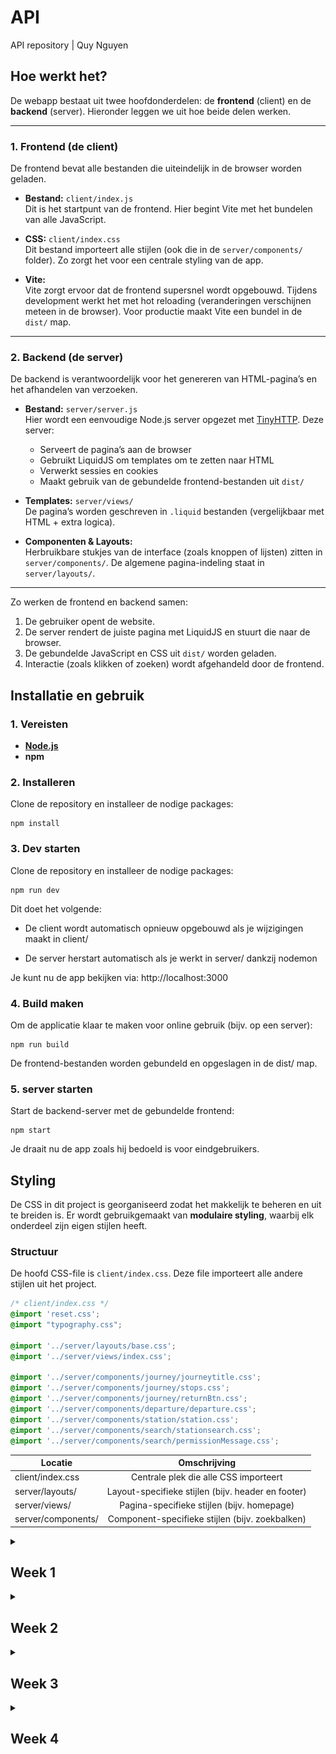 # API
API repository | Quy Nguyen

## Hoe werkt het?

De webapp bestaat uit twee hoofdonderdelen: de **frontend** (client) en de **backend** (server). Hieronder leggen we uit hoe beide delen werken.

---

### 1. Frontend (de client)

De frontend bevat alle bestanden die uiteindelijk in de browser worden geladen.

- **Bestand:** `client/index.js`  
  Dit is het startpunt van de frontend. Hier begint Vite met het bundelen van alle JavaScript.

- **CSS:** `client/index.css`  
  Dit bestand importeert alle stijlen (ook die in de `server/components/` folder). Zo zorgt het voor een centrale styling van de app.

- **Vite:**  
  Vite zorgt ervoor dat de frontend supersnel wordt opgebouwd. Tijdens development werkt het met hot reloading (veranderingen verschijnen meteen in de browser). Voor productie maakt Vite een bundel in de `dist/` map.

---

### 2. Backend (de server)

De backend is verantwoordelijk voor het genereren van HTML-pagina’s en het afhandelen van verzoeken.

- **Bestand:** `server/server.js`  
  Hier wordt een eenvoudige Node.js server opgezet met [TinyHTTP](https://tinyhttp.v1rtl.site/). Deze server:
  - Serveert de pagina’s aan de browser
  - Gebruikt LiquidJS om templates om te zetten naar HTML
  - Verwerkt sessies en cookies
  - Maakt gebruik van de gebundelde frontend-bestanden uit `dist/`

- **Templates:** `server/views/`  
  De pagina’s worden geschreven in `.liquid` bestanden (vergelijkbaar met HTML + extra logica).

- **Componenten & Layouts:**  
  Herbruikbare stukjes van de interface (zoals knoppen of lijsten) zitten in `server/components/`. De algemene pagina-indeling staat in `server/layouts/`.

---

Zo werken de frontend en backend samen:

1. De gebruiker opent de website.
2. De server rendert de juiste pagina met LiquidJS en stuurt die naar de browser.
3. De gebundelde JavaScript en CSS uit `dist/` worden geladen.
4. Interactie (zoals klikken of zoeken) wordt afgehandeld door de frontend.

## Installatie en gebruik

### 1. Vereisten

- **[Node.js](https://nodejs.org/)**
- **npm**

### 2. Installeren

Clone de repository en installeer de nodige packages:

```
npm install
```

### 3. Dev starten

Clone de repository en installeer de nodige packages:

```
npm run dev
```
Dit doet het volgende:

- De client wordt automatisch opnieuw opgebouwd als je wijzigingen maakt in client/

- De server herstart automatisch als je werkt in server/ dankzij nodemon

Je kunt nu de app bekijken via:
http://localhost:3000

### 4. Build maken

Om de applicatie klaar te maken voor online gebruik (bijv. op een server):

```
npm run build
```
De frontend-bestanden worden gebundeld en opgeslagen in de dist/ map.

### 5. server starten

Start de backend-server met de gebundelde frontend:

```
npm start
```
Je draait nu de app zoals hij bedoeld is voor eindgebruikers.

##  Styling

De CSS in dit project is georganiseerd zodat het makkelijk te beheren en uit te breiden is. Er wordt gebruikgemaakt van **modulaire styling**, waarbij elk onderdeel zijn eigen stijlen heeft.

###  Structuur

De hoofd CSS-file is `client/index.css`. Deze file importeert alle andere stijlen uit het project.

```css
/* client/index.css */
@import 'reset.css';
@import "typography.css";

@import '../server/layouts/base.css';
@import '../server/views/index.css';

@import '../server/components/journey/journeytitle.css';
@import '../server/components/journey/stops.css';
@import '../server/components/journey/returnBtn.css';
@import '../server/components/departure/departure.css';
@import '../server/components/station/station.css';
@import '../server/components/search/stationsearch.css';
@import '../server/components/search/permissionMessage.css';
```

| Locatie | Omschrijving |
| ------------- |:-------------:|
|client/index.css	| Centrale plek die alle CSS importeert|
|server/layouts/	|Layout-specifieke stijlen (bijv. header en footer)|
|server/views/	|Pagina-specifieke stijlen (bijv. homepage)|
|server/components/	|Component-specifieke stijlen (bijv. zoekbalken)|

<details>
<summary><h2>Week 1</h2></summary>

## Doel
In de eerste week van deze opdracht wil ik graag een beeld krijgen van wat ik ga maken. 
Het doel is om een content API dte vinden die goed gedocumenteerd is en en veel mee kan zodat ik mezelf kan uitdagen.
<br>
<br>
Als het lukt wil ik ook graag beginnen met inventariseren wat ik uit de api wil gaan halen en me bedenken met welke web API's ik de informatie wil laten zien.

## Voortgang
### Idee
Na naar verschillende content API's te kijken ben ik er achter gekomen dat ik met de NS API wil gaan werken.
Deze API is goed gedocumenteerd en zo ver ik kan zien, is er geen limiet aan calls die ik kan maken zolang ik geen misbruik maak van mijn toegang tot de API.
<br>
<br>
Ik heb gezien dat ik veel informatie van stations zelf en veel informatie over reisinformatie kan oproepen met de API.
Voor mijn idee wil ik graag dat de gebruiker een station kan opzoeken en dan een soort informatiebord ziet waar alle aankomende vertrekken staan van dat station.
De gebruiker met behulp van `geolocation` het dichtsbijzijnde station opzoeken of een adres invoeren om vanaf daar het dischtsbijzijnde station te krijgen.
<br>
<br>
### Code
Om het dichtsbijzijnde station te vinden op basis van een locatie heb ik de lattitude en longditude nodig. 
Ik heb een knop gemaakt die deze ophalen en het in de URL plaatsen zodat ik die kan ophalen aan in de server.
Dit doe ik in clientside javascript:
<details><summary>code: lat en lng ophalen</summary>

```
document.getElementById("getLocation").addEventListener("click", async function() {
    if (!navigator.geolocation) {
        alert("Geolocatie wordt niet ondersteund door jouw browser.");
        return;
    }

    navigator.geolocation.getCurrentPosition(async (position) => {
        const lat = position.coords.latitude;
        const lng = position.coords.longitude;

        try {
            window.location.href = `/departures?lat=${lat}&lng=${lng}`;
        } catch (error) {
            console.error("Fout bij ophalen station of vertrektijden:", error);
        }
    }, (error) => {
        alert("Kon locatie niet ophalen: " + error.message);
    });
});
```
</details>
<br>
Om het dichtsbijzijnde station op te zoeken op basis van lattitude en longditude met de station API gebruik ik de volgende API call: 
<br>
<details>
<summary>code: station ophalen op basis van lat en lng</summary>

```
// Route om dichtstbijzijnde station op te halen
app.get('/departures', async (req, res) => {
  const { lat, lng } = req.query;
  if (!lat || !lng) return res.status(400).json({ error: "Geef lat en lng op" });

  try {
    // Haal dichtstbijzijnde station op
    const stationResponse = await fetch(`${API_BASE}/nsapp-stations/v3/nearest?lat=${lat}&lng=${lng}`, {
      headers: { "Ocp-Apim-Subscription-Key": NS_API_KEY, "Accept": "application/json" }
    });
```
</details>
<br>
Nu ik het station heb gevonden wil ik de aankomde vertrektijden zien van treinen. 
Uit de station API heb ik ook een uiccode gekregen, deze code is bij elk station uniek en kan ik hem dus gebruiken om de vertrektijden op te zoeken in de departures API.
<br>
<br>
Ik heb ChatGPT gebruikt om te helpen met hoe ik specifieke data (trein richting, spoor en tijden) uit de API op roep aangezien er veel data uit komt dat ik niet nodig heb.
de benodigde data roep ik als volgt op:
<details>
<summary>code: treintijden data ophalen</summary>

```
// Haal vertrektijden op
    const departuresResponse = await fetch(`${API_BASE}/reisinformatie-api/api/v2/departures?uicCode=${station.id.uicCode}`, {
      headers: { "Ocp-Apim-Subscription-Key": NS_API_KEY, "Accept": "application/json" }
    });

    if (!departuresResponse.ok) throw new Error(`API error: ${departuresResponse.status}`);
    const departuresData = await departuresResponse.json();

    const departures = departuresData.payload.departures.map(dep => ({
      direction: dep.direction,
      time: dep.plannedDateTime,
      track: dep.plannedTrack
    }));

    return res.send(renderTemplate('server/views/index.liquid', {
      title: `Vertrektijden van ${station.names.long}`,
      station: station.names.long,
      departures
    }));

  } catch (error) {
    res.status(500).json({ error: error.message });
  }
});
```
</details>
<br>
De data word vervolgens weergegeven in `index.liquid`. Voor elke trein waar de API een departure kan vinden op de uiccode die is gebruikt in de API call word er een list item gemaakt dat als volgt wordt ingevuld:
<details>
<summary>code data weergeven in liquid</summary>

```
<ul id="departuresList">
  {% if departures %}
    {% for dep in departures %}
      <li>{{ dep.direction }} - {{ dep.time }} - Spoor {{ dep.track }}</li>
    {% endfor %}
  {% else %}
    <li>Nog geen vertrektijden beschikbaar.</li>
  {% endif %}
</ul>
```
</details>

</details>

<!-- ////////////////// -->

<details>
<summary><h2>Week 2</h2></summary>

## Doel
Deze week wil ik gaan werken aan de detail pagina. Op de detailpagina wil ik laten zien welke eigenschappen de trein heeft en langs welke stations hij gaat.

## Voortgang

### Idee
Nadat de gebruiker een staion heeft gevonden krijgt hij een lijst met alle treinen die binnenkort vanaf dat station vertrekken.
Als de gebruiker op één van die treinen drukt komt hij op de detailpagina terecht. Hier is te zien waar die trein langs gaat met de tijd van vertrek. 
Hier zijn ook verdere details te zien over het treinstel.

### Code
Om het treinstel op te halen moet ik ook het product nummer van de trein ophalen wanneer ik de departures op haal.
Met dit product nummer kan ik de journey van het treinstel op halen met de reisinformatie journey API. 
Deze API call geeft alle data die ik nodig heb voor de detailpagina. ChatGPT heeft geholpen met data van de API uitlezen zodat ik het kan gebruiken.
<details>
<summary>code journey data ophalen</summary>

```
    //Benodigde data van departures
    const departures = departuresData.payload.departures.map(dep => ({
      direction: dep.direction,
      time: dep.plannedDateTime,
      track: dep.plannedTrack,
      product: dep.product.categoryCode,
      number: dep.product.number
    }));

    //Stationsnaam inladen
    return res.send(renderTemplate('server/views/index.liquid', {
      title: `Vertrektijden van ${station.names.long}`,
      station: station.names.long,
      departures
    }));

  } catch (error) {
    res.status(500).json({ error: error.message });
  }
});

app.get('/departure/:productNumber', async (req, res) => {
  const productNumber = req.params.productNumber;
  
  try {
    // Haal gedetailleerde informatie op voor dit vertreknummer
    const departureDetailResponse = await fetch(`${API_BASE}/reisinformatie-api/api/v2/journey?train=${productNumber}&omitCrowdForecast=false`, {
      headers: { 
        "Ocp-Apim-Subscription-Key": NS_API_KEY, 
        "Accept": "application/json" 
      }
    });

    const journeyData = await departureDetailResponse.json();

    const stops = journeyData.payload.stops.map(stop => ({
      id: stop.id,
      stopName: stop.stop.name,
      status: stop.status,
      plannedArrival: (stop.arrivals && stop.arrivals.length > 0) ? stop.arrivals[0].plannedTime : null,
      actualArrival: (stop.arrivals && stop.arrivals.length > 0) ? stop.arrivals[0].actualTime : null,
      plannedDeparture: (stop.departures && stop.departures.length > 0) ? stop.departures[0].plannedTime : null,
      actualDeparture: (stop.departures && stop.departures.length > 0) ? stop.departures[0].actualTime : null,
      platform: (stop.departures && stop.departures.length > 0) ? stop.departures[0].plannedTrack : null,
      crowdForecast: (stop.departures && stop.departures.length > 0) ? stop.departures[0].crowdForecast : "UNKNOWN",
      trainType: stop.actualStock ? stop.actualStock.trainType : null,
      facilities: stop.actualStock ? stop.actualStock.trainParts.map(part => part.facilities).flat() : [],
      trainImage: (stop.actualStock && stop.actualStock.trainParts && stop.actualStock.trainParts.length > 0)
                    ? stop.actualStock.trainParts[0].image.uri
                    : null
    }));

    return res.send(renderTemplate('server/views/detail.liquid', {
      title: `Details voor vertrek ${productNumber}`,
      stops
    }));
```
</details>
<br>
Ik kwam er achter dat bij het ophalen van vertrektijden, hij de niet alleen de uren en minuten geeft maar ook het jaar, maand en datum.
Deze data heb ik niet nodig. ik heb dit opgelost door `date: "%H:%M"` te gebruiken in het liquid bestand waar tijden worden gebruikt zodat alleen uren en minuten zichtbaar zijn.
<details>
<summary> code uren en minuten laten zien </summary>

```
  <li>
    <a href="/departure/{{ dep.number }}">
      {{ dep.direction }} - {{ dep.time | date: "%H:%M"}} - Spoor {{ dep.track }} - {{ dep.product }}
    </a>
  </li>
```
</details>
<br>
Bij het testen van de detail pagina kwam ik er achter dat je een trein kan bekijken die nog bezig is met een ander traject als hij ver in de toekomst pas vertrekt van het station dat je hebt gevonden.
Het is dus wel bekend dat de trein langs het station komt dat de gebruiker heeft gevonden maar het moment dat je naar de detailpagina gaat zie je de details van het traject waar hij op dat moment mee bezig is en niet het traject waar de gebruiker op heeft gedrukt.
<br>
<br>
Om dit op te lossen moet ik bij het ophalen van de journey ook de uiccode meegeven van het station dat de gebruiker heeft gevonden. 
Aangezien ik deze code al eerder heb opgehaald bij het ophalen van de departures heb ik er voor gekozen om deze code op te slaan in cookies zodat ik hem later in deze andere rout voor de journeys kan gebruiken.
<details>
<summary> code uiccode opslaan in cookies en later gebruiken in andere route </summary>

```
  try {
    // Station ophalen
    const stationResponse = await fetch(`${API_BASE}/nsapp-stations/v3/nearest?lat=${lat}&lng=${lng}`, {
      headers: { "Ocp-Apim-Subscription-Key": NS_API_KEY, "Accept": "application/json" }
    });

    if (!stationResponse.ok) throw new Error(`API error: ${stationResponse.status}`);
    const stationData = await stationResponse.json();
    const station = stationData.payload[0];

    // Sla de UICCode op in een cookie
    res.cookie('departureUicCode', station.id.uicCode, {
      httpOnly: true,
      secure: false,
    });

app.get('/departure/:productNumber', async (req, res) => {
  const productNumber = req.params.productNumber;

  // Haal UICCode op uit cookies
  const cookies = cookie.parse(req.headers.cookie || '');
  console.log('Cookies:', cookies);  // Debug

  const departureUicCode = cookies.departureUicCode;
  }
  
  try {
    // Haal gedetailleerde informatie op voor dit vertreknummer
    const departureDetailResponse = await fetch(`${API_BASE}/reisinformatie-api/api/v2/journey?train=${productNumber}&departureUicCode=${departureUicCode}&omitCrowdForecast=false`, {
      headers: { 
        "Ocp-Apim-Subscription-Key": NS_API_KEY, 
        "Accept": "application/json" 
      }
    });

    const journeyData = await departureDetailResponse.json();
```
</details>
<br>
Op de detail pagina laat ik alleen bij het eerste station de alle details van het treinstel zien met afbeelding.
Bij de rest van stations laat ik alleen de vertrektijden en drukte zien.
<details>
<summary> code weergave detail pagina data </summary>

```
{% block content %}
<h1>{{ title }}</h1>
  {% if stops and stops.size > 0 %}
    {% assign firstStop = stops[0] %} <!-- Krijg het eerste station -->
    {% for stop in stops %}
      <div class="stop">
        {% if stop == firstStop %}
          <h2 class="station-content">{{ stop.stopName }}</h2>
          {% if stop.plannedDeparture %}
            <p>Geplande vertrektijd: {{ stop.plannedDeparture | date: "%H:%M" }}</p>
          {% endif %}
          {% if stop.actualDeparture %}
            <p>Werkelijke vertrektijd: {{ stop.actualDeparture | date: "%H:%M" }}</p>
          {% endif %}
          
          {% if stop.trainImage %}
            <img src="{{ stop.trainImage }}" alt="{{ stop.trainType }}">
          {% endif %}
          <p>Status: {{ stop.status }}</p>
          {% if stop.plannedArrival %}
            <p>Geplande aankomst: {{ stop.plannedArrival | date: "%H:%M" }}</p>
          {% endif %}
          {% if stop.actualArrival %}
            <p>Werkelijke aankomst: {{ stop.actualArrival | date: "%H:%M" }}</p>
          {% endif %}
          {% if stop.platform %}
            <p>Spoor: {{ stop.platform }}</p>
          {% endif %}
          <p>Drukte: {{ stop.crowdForecast }}</p>
          {% if stop.trainType %}
            <p>Trein type: {{ stop.trainType }}</p>
          {% endif %}
          {% if stop.facilities and stop.facilities.size > 0 %}
            <p>Faciliteiten: {{ stop.facilities | join: ", " }}</p>
          {% endif %}
        {% else %}
          <!-- Alleen aankomst- en vertrektijden voor andere stations -->
          <h2 class="station-content">{{ stop.stopName }}</h2>
          {% if stop.plannedArrival %}
            <p>Geplande aankomst: {{ stop.plannedArrival | date: "%H:%M" }}</p>
          {% endif %}
          {% if stop.actualArrival %}
            <p>Werkelijke vertrektijd: {{ stop.actualDeparture | date: "%H:%M" }}</p>
          {% endif %}
        {% endif %}
      </div>
    {% endfor %}
  {% else %}
    <p>Geen stops gevonden.</p>
  {% endif %}

<p><a href="/">← Terug naar Home</a></p>
{% endblock %}
```
</details>
<br>
Deze week ben ik ook begonnen met de homepagina stylen zodat alle departures overzichtelijk onder elkaar komen te staan in een lijst.
<!-- styling image -->

De manier waarop chatGPT de data heeft uigelezen voor de detailpagina vond ik erg lang en niet goed leesbaar dus ik heb een poging gedaan om het te verkorten door dingen weg te halen en te kijken of het nog werkt en een aantal keer door chatGPT te halen.
<details>
<summary> code uitlezen data voor detailpagina </summary>

```
    const stops = journeyData.payload.stops.map(({ id, stop, status, arrivals = [], departures = [], actualStock }) => ({
      id,
      stopName: stop.name,
      status,
      plannedArrival: arrivals[0]?.plannedTime || null,
      actualArrival: arrivals[0]?.actualTime || null,
      plannedDeparture: departures[0]?.plannedTime || null,
      actualDeparture: departures[0]?.actualTime || null,
      platform: departures[0]?.plannedTrack || null,
      crowdForecast: departures[0]?.crowdForecast || "UNKNOWN",
      trainType: actualStock?.trainType || null,
      facilities: actualStock?.trainParts?.flatMap(part => part.facilities) || [],
      trainImage: actualStock?.trainParts?.[0]?.image?.uri || null
```
</details>
<br>
Bij het ophalen van de departures wil ik ook bij alle departures een plaatje laten zien van het treinstel. 
Het plaatje van het treinstel moet ik ophalen uit de journey API. Ik het een extra API call gedaan bij departures om de img op te halen op weer te geven op /departures.
<details>
<summary> code fetch trainimage voor departures </summary>

```
      // Fetch train image
      const departureDetailResponse = await fetch(`${API_BASE}/reisinformatie-api/api/v2/journey?train=${dep.product.number}&departureUicCode=${station.id.uicCode}&omitCrowdForecast=false`, {
        headers: { 
          "Ocp-Apim-Subscription-Key": NS_API_KEY, 
          "Accept": "application/json" 
        }
      });

      const journeyData = await departureDetailResponse.json();
      const trainImage = journeyData.payload.stops[0]?.actualStock?.trainParts?.[0]?.image?.uri || null;

      return {
        direction: dep.direction,
        time: dep.plannedDateTime,
        track: dep.plannedTrack,
        product: dep.product.categoryCode,
        number: dep.product.number,
        trainImage
      };
    }));

        <li class="departure-item">      
      <a href="/departure/{{ dep.number }}" class="departure-link">
        <div class="departure-info">
          <span>{{ dep.direction }}</span>
          <span>{{ dep.time | date: "%H:%M" }}</span>
          <div><span class="spoor">spoor {{ dep.track }}</span></div>
          <span>{{ dep.product }}</span>
        </div>
        <img src="{{ dep.trainImage }}" alt="Train Image" class="departure-image"/>
      </a>
    </li>
```
</details>
<br>
</details>
<!-- ////////////////// -->
<details>
<summary><h2>Week 3</h2></summary>

## Doel
Deze week wil ik me vooral richten op styling zodat het er allemaal goed uit ziet voor de oplevering. 
Ik wil ook dat je als gebruiker een adres kan invullen in plaats van coördinaten om een station te vinden.

## Voortgang

### Idee
In plaats van een invoerveld voor lat en lng wil ik een invoerveld voor het adres die in de places API van NS de lat en lng op haalt en deze invoert bij de API call voor de departures.
tijdens het invullen van dit veld moeten er suggesties komen in een lijst onder het invoerveld, deze suggesties komen ook uit de places API.

### Code
Om een lat en lng uit het adres te krijgen gebruik ik de API om het adres op te zoeken en vervolgens en lat en lng op te halen uit de API.
<details>
<summary> code adres omzetten naar lat en lng </summary>

```
app.get('/departures', async (req, res) => {

  const { adres } = req.query; // Haal 'adres' uit de queryparameters

  if (!adres) {
    return res.status(400).json({ error: "Het adres is verplicht." });
  }

  try {
    const placesResponse = await fetch(`${API_BASE}/places-api/v2/autosuggest?q=${adres}&type=address`, {
      headers: {
        "Ocp-Apim-Subscription-Key": NS_API_KEY,
        "Accept": "application/json"
      }
    });

    const placesData = await placesResponse.json();
    const location = placesData.payload[0]?.locations[0];
    if (!location) throw new Error('Geen locatie gevonden voor het opgegeven adres.');

    const lat = location.lat;
    const lng = location.lng;
```
</details>
<br>
Om suggesties op halen doe ik elke keer dat de gebruiker de input veranderd een API call naar de places API. 
Ik maakte me hier zorgen om het maximaal aantal call dat ik kan maken naar de API maar ik kon niks vinden over een max aantal calls.
Ik ben er ook achter gekomen dat NS alleen toegang tot de API blokkeert wanneer ze zien dat je misbruik probeert te maken. Ik heb er dus toch voor gekozen om het op deze manier te doen.
<br>
<br>
Aan de clientzijde kijk ik naar input vanaf drie tekens. Daarna doe ik een oproep naar de server om suggesties op te halen elke keer dat de gebruiker een character typt.
Op de server vang ik deze query op en gebruik ik deze in de API call. de resultaten worden verander ik naar een lijst met straatnamen en staden waar die straten in zitten.
Deze stuur ik terug naar de client.
Ik heb chat GPT gebruik om code te geneneren voor het maken van de lijst van straatnamen in de backend.
<details>
<summary> code adres suggesties clientside </summary>

```
document.getElementById("adres").addEventListener("input", async function (event) {
    const query = event.target.value;

    if (query.length < 3) {
        document.getElementById("suggestions").innerHTML = ""; // Wis suggesties als de invoer te kort is
        return;
    }

    try {
        const response = await fetch(`/autosuggest?query=${query}`);
        const data = await response.json();

        const suggestionsList = document.getElementById("suggestions");
        suggestionsList.innerHTML = ""; // Wis bestaande suggesties

        data.suggestions.forEach((suggestion) => {
            const listItem = document.createElement("li");
            listItem.innerText = suggestion.label;
            listItem.addEventListener("click", () => {
                document.getElementById("adres").value = suggestion.label;
                suggestionsList.innerHTML = ""; // Wis suggesties na selectie
            });
            suggestionsList.appendChild(listItem);
        });
    } catch (error) {
        console.error("Fout bij ophalen suggesties:", error);
    }
});
```
</details>
<details>
<summary> code adres suggesties serverside </summary>

```
app.get('/autosuggest', async (req, res) => {
  const query = req.query.query;

  if (!query) {
      return res.status(400).json({ error: "Query is verplicht." });
  }

  try {
      const response = await fetch(`${API_BASE}/places-api/v2/autosuggest?q=${query}&type=address`, {
          headers: {
              "Ocp-Apim-Subscription-Key": NS_API_KEY,
              "Accept": "application/json"
          }
      });

      if (!response.ok) throw new Error(`API error: ${response.status}`);
      const data = await response.json();

      const suggestions = data.payload.flatMap((item) => {
          return item.locations.map((location) => ({
              label: `${location.street}, ${location.city}`
          }));
      });

      res.json({ suggestions });
  } catch (error) {
      res.status(500).json({ error: error.message });
  }
});
```
</details>
<br>
Ik kwam er achter dat het ophalen van het dichtsbijzijnde station nu niet meer werkt omdat ik de code van station ophalen op basis van adres in dezelfde route heb geschreven.
Om dit op te lossen heb ik een apparte route gemaakt om het dichtsbijzijnde station te vinden.
<details>
<summary> code dichtsbijzinde station vinden route</summary>

```
app.get('/nearest-station', async (req, res) => {
  const { lat, lng } = req.query;

  if (!lat || !lng) {
    return res.status(400).json({ error: "Latitude en longitude zijn verplicht." });
  }

  try {
    // Haal het dichtstbijzijnde station op
    const stationResponse = await fetch(`${API_BASE}/nsapp-stations/v3/nearest?lat=${lat}&lng=${lng}`, {
      headers: { "Ocp-Apim-Subscription-Key": NS_API_KEY, "Accept": "application/json" }
    });

    if (!stationResponse.ok) throw new Error(`API error: ${stationResponse.status}`);
    const stationData = await stationResponse.json();
    const station = stationData.payload[0];

    // Haal vertrektijden op
    const departuresResponse = await fetch(`${API_BASE}/reisinformatie-api/api/v2/departures?uicCode=${station.id.uicCode}`, {
      headers: { "Ocp-Apim-Subscription-Key": NS_API_KEY, "Accept": "application/json" }
    });

    if (!departuresResponse.ok) throw new Error(`API error: ${departuresResponse.status}`);
    const departuresData = await departuresResponse.json();

    // Verwerk de vertrektijden
    const departures = await Promise.all(departuresData.payload.departures.map(async dep => {
      const departureDetailResponse = await fetch(`${API_BASE}/reisinformatie-api/api/v2/journey?train=${dep.product.number}&departureUicCode=${station.id.uicCode}&omitCrowdForecast=false`, {
        headers: { 
          "Ocp-Apim-Subscription-Key": NS_API_KEY, 
          "Accept": "application/json" 
        }
      });

      const journeyData = await departureDetailResponse.json();
      const trainImage = journeyData.payload.stops[0]?.actualStock?.trainParts?.[0]?.image?.uri || null;

      return {
        direction: dep.direction,
        time: dep.plannedDateTime,
        track: dep.plannedTrack,
        product: dep.product.categoryCode,
        number: dep.product.number,
        trainImage
      };
    }));

    // Render de template met station- en vertrekgegevens
    return res.send(renderTemplate('server/views/index.liquid', {
      title: `Vertrektijden van ${station.names.long}`,
      station: station.names.long,
      departures
    }));

  } catch (error) {
    res.status(500).json({ error: error.message });
  }
});
```
</details>
<br>
Om de lijst met suggesties onder de input te krijgen heb ik anchor positioning gebruikt.
<details>
<summary> code suggesties anchor positioning</summary>

```
.stationSearch {
    display: flex;
    background: var(--NS-geel);
    border-radius: 5px;
    align-items: center;
    padding: 1rem;

    >form { 
        display: flex;
        align-items: center;

        label {
            margin: 0 0.5rem 0 0;
        }

        input {
            anchor-name: --search;
        }
    
        button{
            background: var(--NS-blauw);
            color: white;
            padding: 1rem 0.5rem 1rem 0.5rem;
            margin: 0 0.5rem 0 0.5rem;
            border: none;
            border-radius: 5px;
            cursor: pointer;
            font-weight: bold;
        }
    }

    >ul {
        position: absolute;
        position-anchor: --search;
        position-area: bottom span-right;
        background: white ;
        box-shadow: #232323 0 2px 5px;
        max-width: fit-content;

        li{
            display: flex;
            padding: 0.2rem 0 0.2rem 0;
            cursor: pointer;
            transition: background-color 0.3s ease-out;
            align-content: center;
        }

        li:hover {
            background: var(--hover-color);
        }
    }
}
```
</details>
<br>
Bij het testen kwam ik er achter dat als je return button gebruikt op de detail pagina om de lege versie van de homepage komt,
 en niet vanaf de pagina waar je vandaan kwam waar je het station hebt gevonden met de departures.
<br>
<br>
Om dit op te lossen heb ik aan de clientside gezegd dat de button `window.history.back();` uit voert in plaat van `href="/"`
<details>
<summary> code return button</summary>

```
  <button id="back" class="returnBtn">Terug</button>

document.getElementById('back').addEventListener('click', function() {
    window.history.back();
  });
```
</details>
<br>
Omdat ik nog een 2e web API nodig had voor de opdradcht heb ik besloten om een melding te geven als de gebruiker geen toegang heeft gegeven om goelocation op te halen.
Ik doe dit door middel van de permissions API. Er wordt een melding weergegeven in de form als `navigator.permissions.query` 'denied' is, anders wordt de lat en lng opgehaald zoals gewoonlijk.
<details>
<summary> code permissions API melding</summary>

```
    // Controle geolocatie permissie met permission-API
    try {
        const permissionStatus = await navigator.permissions.query({ name: "geolocation" });

        if (permissionStatus.state === "denied") {
            const messageElement = document.getElementById("permissionMessage");
            messageElement.innerText = "locatie is geblokkeerd. Schakel locatie in via de browserinstellingen.";
            return;
        }

        navigator.geolocation.getCurrentPosition(
            async (position) => {
                const lat = position.coords.latitude;
                const lng = position.coords.longitude;

                try {
                    window.location.href = `/nearest-station?lat=${lat}&lng=${lng}`;
                } catch (error) {
                    console.error("Fout bij ophalen station of vertrektijden:", error);
                }
            },
            (error) => {
                alert("Kon locatie niet ophalen: " + error.message);
            }
        );
    } catch (error) {
        console.error("Fout bij controleren van geolocatie-permissie:", error);
    }
});
```
</details>
<br>
deze week heb ik de styling afgemaakt voor alle onderdelen:
<br>
<strong>form</strong>
<br>
<img src="images/form.png">
<br>
<strong>departures</strong>
<br>
<img src="images/departures.png">
<br>
<strong>datailpagina</strong>
<br>
<img src="images/detail.png">

</details>
<!-- ////////////////// -->
<details>
<summary><h2>Week 4</h2></summary>

## Doel
Deze week wil ik de laatste dingen toevoegen voor de beoordeling. 
Tijdens het testen kwam ik er deze week achter dat het niet mogelijk is om door de zoeksuggesties heen te tabben.
Dit wil ik graag oplossen. 
<br>
<br>
Ook heb ik vorige week een suggestie gekregen om de plaatjes van de treinen te positioneren op basis van de tijd dat de trein vertrekt. 
Ik wil dit graag toepassen maar weet nog niet hoe ik het aan ga pakken. Als ik tijd over heb wil ik nog kijken hoe ik de detailpagina beter kan stylen.

## Voortgang

### Idee
Om er voor te zorgen dat je door de zoeksuggesties kan tabben moeten er interactieve elementen komen in de list items en duidelijke styling krijgen.
<br>
Om de plaatjes van treinen te positioneren op basis van de tijd dat ze vertrekken moet ik op een of andere manier de vertrektijden omrekenen naar schaal die ik kan gebruiken om de margin aan ta passen van de plaatjes.

### Code
Om dynamisch een margin te geven aan elke afbeelding koppel ik een `offset`-waarde aan elke departure. 
Deze waarde valt tussen de 0 en 100. Dit word berekend door middel van tijd van de eerste en laatste trein te pakken, en en verschil om te zetten naar een schaal van 0 tot 100.

<details>
<summary> code offset waarde</summary>

```
    //Bereken tijd-offsets tussen eerste en laatste vertrek
    const firstTime = new Date(departures[0].time).getTime();
    const lastTime = new Date(departures[departures.length - 1].time).getTime();
    const totalDiff = lastTime - firstTime || 1

    //Voeg offset en imageMargin toe aan elke departure
    departures.forEach(dep => {
    const depTime = new Date(dep.time).getTime();
    const offset = ((depTime - firstTime) / totalDiff) * 100;
    dep.offset = offset;
    });
```
</details>
<br>
In het liquid bestand geef ik deze waarde mee door middel van `data-offset` in het `img` element.
<details>
<summary> code data-offset in img</summary>

```
          {% if dep.trainImage %}
            <img src="{{ dep.trainImage }}" alt="Train Image" data-offset="{{ dep.offset }}" class="train-image" />
          {% endif %}
```
</details>
<br>
In frontend javascript zert ik de `offset`waarde om in een `rem` waarde voor de margin.
<details>
<summary> code offset naar rem</summary>

```
document.addEventListener("DOMContentLoaded", () => {
    document.querySelectorAll("img.train-image[data-offset]").forEach(img => {
      const offset = parseFloat(img.dataset.offset);
      if (!isNaN(offset)) {
        const margin = (offset / 100) * 20; // schaal 0–20rem
        img.style.marginLeft = `${margin}rem`;
      }
    });
  });
```
</details>
<br>
Om de zoeksuggesties meer accessible te maken heb ik buttons in de list items gedaan die worden toegevoegd.
De standaard styling haal ik er af en op de focus state heb ik een duidelijke border gezet.

<details>
<summary> code button in suggestions</summary>

```
try {
        const response = await fetch(`/autosuggest?query=${query}`);
        const data = await response.json();

        const suggestionsList = document.getElementById("suggestions");
        suggestionsList.innerHTML = ""; // Wis bestaande suggesties

        data.suggestions.forEach((suggestion) => {
            const listItem = document.createElement("li");
            
            // Maak een button element
            const button = document.createElement("button");
            button.innerText = suggestion.label; //tekst in button
            button.addEventListener("click", () => {
                document.getElementById("adres").value = suggestion.label; // adres in het invoerveld
                suggestionsList.innerHTML = ""; // Wis suggesties
            });

            listItem.appendChild(button);
            suggestionsList.appendChild(listItem);
        });
    } catch (error) {
        console.error("Fout bij ophalen suggesties:", error);
    }
});

        li{
            display: flex;
            padding: 0.2rem 0 0.2rem 0;
            cursor: pointer;
            transition: background-color 0.1s ease-out;
            align-content: center;

            button {
                all: unset;
            }
            button:focus {
                border: solid 1px var(--NS-blauw);
            }
        }
```
</details>
</details>
